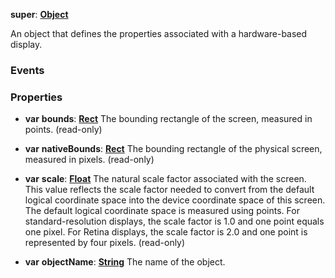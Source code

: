 **super**: **[Object](../gravity/object.md)**

An object that defines the properties associated with a hardware-based display.

### Events



### Properties

* **var** **bounds**: **[Rect](Rect.md)**
The bounding rectangle of the screen, measured in points. \(read-only\)

* **var** **nativeBounds**: **[Rect](Rect.md)**
The bounding rectangle of the physical screen, measured in pixels. \(read-only\)

* **var** **scale**: **[Float](../gravity/float.md)**
The natural scale factor associated with the screen. This value reflects the scale factor needed to convert from the default logical coordinate space into the device coordinate space of this screen. The default logical coordinate space is measured using points. For standard-resolution displays, the scale factor is 1.0 and one point equals one pixel. For Retina displays, the scale factor is 2.0 and one point is represented by four pixels. \(read-only\)

* **var** **objectName**: **[String](../gravity/string.md)**
The name of the object.





